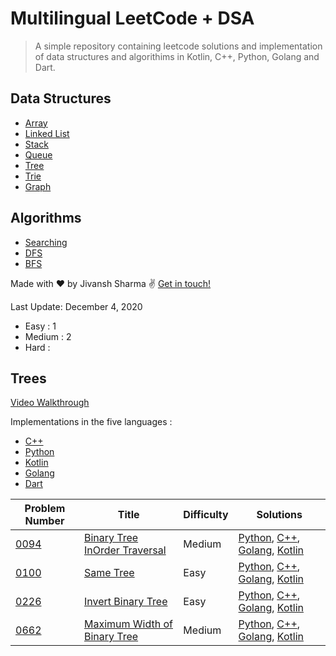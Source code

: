 # Multilingual LeetCode + DSA 
> A simple repository containing leetcode solutions and implementation of data structures and algorithims in Kotlin, C++, Python, Golang and Dart.


## Data Structures
* [Array](#array)
* [Linked List](#linked-list)
* [Stack](#stack)
* [Queue](#queue)
* [Tree](#trees)
* [Trie](#trie)
* [Graph](#graph)

## Algorithms
* [Searching]()
* [DFS]()
* [BFS]()


Made with ♥ by Jivansh Sharma :v: [Get in touch!](https://twitter.com/JivanshS)

Last Update: December 4, 2020

- Easy : 1
- Medium : 2
- Hard : 

## Trees
[Video Walkthrough](https://www.youtube.com/watch?v=oSWTXtMglKE&feature=youtu.be&ab_channel=HackerRank)

Implementations in the five languages :
- [C++]()
- [Python]()
- [Kotlin]()
- [Golang]()
- [Dart]()

| Problem Number | Title | Difficulty | Solutions |
| ----- | -------- | ---------- | ---- |
 [0094](https://leetcode.com/problems/binary-tree-inorder-traversal/) | [ Binary Tree InOrder Traversal](leetcode/medium/0094InOrder)| Medium| [Python](leetcode/medium/0094InOrder/inorder.py), [C++](leetcode/medium/0094InOrder/inorder.cpp), [Golang](leetcode/medium/0094InOrder/inorder.go), [Kotlin](leetcode/medium/0094InOrder/inorder.kt)|
 [0100](https://leetcode.com/problems/same-tree/) | [Same Tree](leetcode/easy/0100SameTree)| Easy| [Python](leetcode/easy/0100SameTree/sametree.py), [C++](leetcode/easy/0100SameTree/sametree.cpp), [Golang](leetcode/easy/0100SameTree/golang/sametree.go), [Kotlin](leetcode/easy/0100SameTree/sametree.kt)|
 [0226](https://leetcode.com/problems/invert-binary-tree/) | [ Invert Binary Tree](leetcode/easy/0226InvertBinaryTree)| Easy| [Python](leetcode/easy/0226InvertBinaryTree/invert_tree.py), [C++](leetcode/easy/0226InvertBinaryTree/invert_tree.cpp), [Golang](leetcode/easy/0226InvertBinaryTree/golang/invert_tree.go), [Kotlin](leetcode/easy/0226InvertBinaryTree/invert_tree.go)|
 [0662](https://leetcode.com/problems/maximum-width-of-binary-tree/) | [ Maximum Width of Binary Tree](leetcode/medium/0662MaxWidth)| Medium| [Python](leetcode/medium/0662MaxWidth/maxwidth.py), [C++](leetcode/medium/0662MaxWidth/maxwidth.cpp), [Golang](leetcode/medium/0662MaxWidth/golang/maxwidth.go), [Kotlin](leetcode/medium/0662MaxWidth/maxwidth.kt)| 